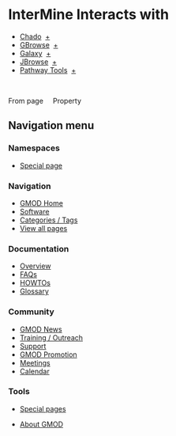 



<span id="top"></span>




# <span dir="auto">InterMine Interacts with</span>






  

- <a href="/wiki/Chado" class="mw-redirect" title="Chado">Chado</a>
   <span class="smwbrowse">[+](/wiki/Special%3ABrowse/Chado "Special%3ABrowse/Chado")</span>
- [GBrowse](/wiki/GBrowse "GBrowse")
   <span class="smwbrowse">[+](/wiki/Special%3ABrowse/GBrowse "Special%3ABrowse/GBrowse")</span>
- [Galaxy](/wiki/Galaxy "Galaxy")
   <span class="smwbrowse">[+](/wiki/Special%3ABrowse/Galaxy "Special%3ABrowse/Galaxy")</span>
- [JBrowse](/wiki/JBrowse "JBrowse")
   <span class="smwbrowse">[+](/wiki/Special%3ABrowse/JBrowse "Special%3ABrowse/JBrowse")</span>
- [Pathway Tools](/wiki/Pathway_Tools "Pathway Tools")
   <span class="smwbrowse">[+](/wiki/Special%3ABrowse/Pathway-20Tools "Special%3ABrowse/Pathway-20Tools")</span>

 

From page     Property








## Navigation menu



### Namespaces

- <span id="ca-nstab-special">[Special
  page](/wiki/Special%3APageProperty/InterMine%3A%3AInteracts_with "This is a special page, you cannot edit the page itself")</span>






### Navigation



- <span id="n-GMOD-Home">[GMOD Home](/wiki/Main_Page)</span>
- <span id="n-Software">[Software](/wiki/GMOD_Components)</span>
- <span id="n-Categories-.2F-Tags">[Categories /
  Tags](/wiki/Categories)</span>
- <span id="n-View-all-pages">[View all
  pages](/wiki/Special:AllPages)</span>




### Documentation



- <span id="n-Overview">[Overview](/wiki/Overview)</span>
- <span id="n-FAQs">[FAQs](/wiki/Category%3AFAQ)</span>
- <span id="n-HOWTOs">[HOWTOs](/wiki/Category%3AHOWTO)</span>
- <span id="n-Glossary">[Glossary](/wiki/Glossary)</span>




### Community



- <span id="n-GMOD-News">[GMOD News](/wiki/GMOD_News)</span>
- <span id="n-Training-.2F-Outreach">[Training /
  Outreach](/wiki/Training_and_Outreach)</span>
- <span id="n-Support">[Support](/wiki/Support)</span>
- <span id="n-GMOD-Promotion">[GMOD
  Promotion](/wiki/GMOD_Promotion)</span>
- <span id="n-Meetings">[Meetings](/wiki/Meetings)</span>
- <span id="n-Calendar">[Calendar](/wiki/Calendar)</span>




### Tools



- <span id="t-specialpages"><a href="/wiki/Special%3ASpecialPages" accesskey="q"
  title="A list of all special pages [q]">Special pages</a></span>






- <span id="footer-places-about">[About
  GMOD](/wiki/GMOD%3AAbout "GMOD%3AAbout")</span>

<!-- -->




